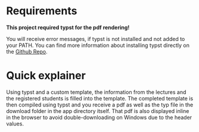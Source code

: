 # Requirements

__This project required typst for the pdf rendering!__ 

You will receive error messages, if typst is
not installed and not added to your PATH. You can find more information about installing typst directly on the
[Github Repo](https://github.com/typst/typst).

# Quick explainer

Using typst and a custom template, the information from the lectures and the registered
students is filled into the template. The completed template is then compiled using typst
and you receive a pdf as well as the typ file in the download folder in the app directory itself.
That pdf is also displayed inline in the browser to avoid double-downloading on Windows due to the
header values.